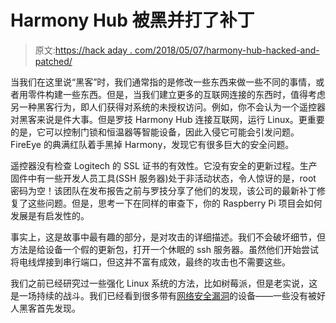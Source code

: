 # Harmony Hub 被黑并打了补丁

> 原文:[https://hack aday . com/2018/05/07/harmony-hub-hacked-and-patched/](https://hackaday.com/2018/05/07/harmony-hub-hacked-and-patched/)

当我们在这里说“黑客”时，我们通常指的是修改一些东西来做一些不同的事情，或者用零件构建一些东西。但是，当我们建立更多的互联网连接的东西时，值得考虑另一种黑客行为，即人们获得对系统的未授权访问。例如，你不会认为一个遥控器对黑客来说是件大事。但是罗技 Harmony Hub 连接互联网，运行 Linux。更重要的是，它可以控制门锁和恒温器等智能设备，因此入侵它可能会引发问题。FireEye 的典满红队着手黑掉 Harmony，发现它有很多巨大的安全问题。

遥控器没有检查 Logitech 的 SSL 证书的有效性。它没有安全的更新过程。生产固件中有一些开发人员工具(SSH 服务器)处于非活动状态，令人惊讶的是，root 密码为空！该团队在发布报告之前与罗技分享了他们的发现，该公司的最新补丁修复了这些问题。但是，思考一下在同样的审查下，你的 Raspberry Pi 项目会如何发展是有启发性的。

事实上，这是故事中最有趣的部分，是对攻击的详细描述。我们不会破坏细节，但方法是给设备一个假的更新包，打开一个休眠的 ssh 服务器。虽然他们开始尝试将电线焊接到串行端口，但这并不富有成效，最终的攻击也不需要这些。

我们之前已经研究过一些强化 Linux 系统的方法，比如树莓派，但是老实说，这是一场持续的战斗。我们已经看到很多带有[网络安全漏洞](https://hackaday.com/2017/03/22/shut-the-backdoor-more-iot-cybersecurity/)的设备——一些没有被好人黑客首先发现。